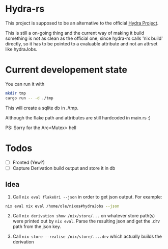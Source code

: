 # Hydra-rs

This project is supposed to be an alternative to the official [Hydra Project](https://github.com/NixOS/hydra).

This is still a on-going thing and the current way of making it build something is not as clean as the official one, since hydra-rs calls 'nix build' directly, so it has to be pointed
to a evaluable attribute and not an attrset like hydraJobs.

# Current developement state

You can run it with

```bash
mkdir tmp
cargo run -- -d ./tmp
```

This will create a sqlite db in ./tmp.

Although the flake path and attributes are still hardcoded in main.rs :)

PS: Sorry for the Arc<Mutex<T>> hell

# Todos
- [ ] Fronted (Yew?)
- [ ] Capture Derivation build output and store it in db

## Idea

1. Call `nix eval flakeUri --json` in order to get json output. For example:
```bash
nix eval nix eval /home/ole/nixos#hydraJobs --json
```

2. Call `nix derivation show /nix/store/...` on whatever store path(s) were printed out by `nix eval`. Parse the resulting json and get the .drv path from the json key.

3. Call `nix-store --realise /nix/store/....drv` which actually builds the derivation
